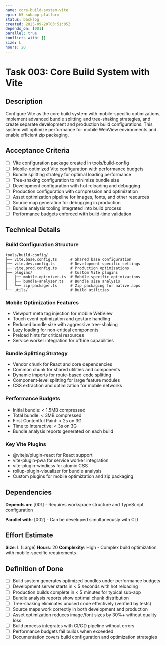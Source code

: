 ```yaml
---
name: core-build-system-vite
epic: h5-subapp-platform
status: backlog
created: 2025-09-20T03:51:05Z
depends_on: [001]
parallel: true
conflicts_with: []
size: L
hours: 20
---
```


# Task 003: Core Build System with Vite

## Description

Configure Vite as the core build system with mobile-specific optimizations, implement advanced bundle splitting and tree-shaking strategies, and create separate development and production build configurations. This system will optimize performance for mobile WebView environments and enable efficient zip packaging.

## Acceptance Criteria

- [ ] Vite configuration package created in tools/build-config
- [ ] Mobile-optimized Vite configuration with performance budgets
- [ ] Bundle splitting strategy for optimal loading performance
- [ ] Tree-shaking configuration to minimize bundle size
- [ ] Development configuration with hot reloading and debugging
- [ ] Production configuration with compression and optimization
- [ ] Asset optimization pipeline for images, fonts, and other resources
- [ ] Source map generation for debugging in production
- [ ] Bundle analysis tooling integrated into build process
- [ ] Performance budgets enforced with build-time validation

## Technical Details

### Build Configuration Structure
```
tools/build-config/
├── vite.base.config.ts      # Shared base configuration
├── vite.dev.config.ts       # Development-specific settings
├── vite.prod.config.ts      # Production optimizations
├── plugins/                 # Custom Vite plugins
│   ├── mobile-optimizer.ts  # Mobile-specific optimizations
│   ├── bundle-analyzer.ts   # Bundle size analysis
│   └── zip-packager.ts      # Zip packaging for native apps
└── utils/                   # Build utilities
```

### Mobile Optimization Features
- Viewport meta tag injection for mobile WebView
- Touch event optimization and gesture handling
- Reduced bundle size with aggressive tree-shaking
- Lazy loading for non-critical components
- Preload hints for critical resources
- Service worker integration for offline capabilities

### Bundle Splitting Strategy
- Vendor chunk for React and core dependencies
- Common chunk for shared utilities and components
- Dynamic imports for route-based code splitting
- Component-level splitting for large feature modules
- CSS extraction and optimization for mobile networks

### Performance Budgets
- Initial bundle: < 1.5MB compressed
- Total bundle: < 3MB compressed
- First Contentful Paint: < 2s on 3G
- Time to Interactive: < 3s on 3G
- Bundle analysis reports generated on each build

### Key Vite Plugins
- @vitejs/plugin-react for React support
- vite-plugin-pwa for service worker integration
- vite-plugin-windicss for atomic CSS
- rollup-plugin-visualizer for bundle analysis
- Custom plugins for mobile optimization and zip packaging

## Dependencies

**Depends on**: [001] - Requires workspace structure and TypeScript configuration

**Parallel with**: [002] - Can be developed simultaneously with CLI

## Effort Estimate

**Size**: L (Large)
**Hours**: 20
**Complexity**: High - Complex build optimization with mobile-specific requirements

## Definition of Done

- [ ] Build system generates optimized bundles under performance budgets
- [ ] Development server starts in < 5 seconds with hot reloading
- [ ] Production builds complete in < 5 minutes for typical sub-app
- [ ] Bundle analysis reports show optimal chunk distribution
- [ ] Tree-shaking eliminates unused code effectively (verified by tests)
- [ ] Source maps work correctly in both development and production
- [ ] Asset optimization reduces image/font sizes by 30%+ without quality loss
- [ ] Build process integrates with CI/CD pipeline without errors
- [ ] Performance budgets fail builds when exceeded
- [ ] Documentation covers build configuration and optimization strategies